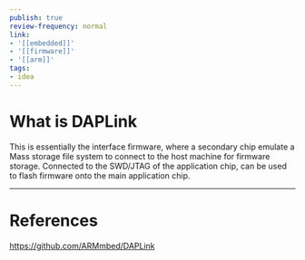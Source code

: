 ```yaml
---
publish: true
review-frequency: normal
link:
- '[[embedded]]'
- '[[firmware]]'
- '[[arm]]'
tags:
- idea
---
```

# What is DAPLink

This is essentially the interface firmware, where a secondary chip emulate a Mass storage file system to connect to the host machine for firmware storage. Connected to the SWD/JTAG of the application chip, can be used to flash firmware onto the main application chip.

---
# References
https://github.com/ARMmbed/DAPLink